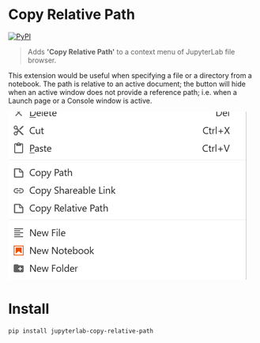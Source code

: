 # Copy Relative Path

[![PyPI](https://img.shields.io/pypi/v/jupyterlab-copy-relative-path)](https://pypi.org/project/jupyterlab-copy-relative-path/)

> Adds **'Copy Relative Path'** to a context menu of JupyterLab file browser.

This extension would be useful when specifying a file or a directory from a notebook. The path is relative to an active document; the button will hide when an active window does not provide a reference path; i.e. when a Launch page or a Console window is active.

![copy relative path demo](preview.png)

# Install

```shell
pip install jupyterlab-copy-relative-path
```
